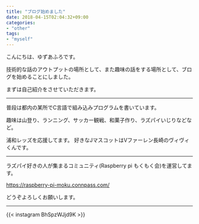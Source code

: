 ```yaml
---
title: "ブログ始めました"
date: 2018-04-15T02:04:32+09:00
categories:
- "other"
tags:
- "myself"
---
```


こんにちは、ゆずあふろです。

技術的な話のアウトプットの場所として、また趣味の話をする場所として、ブログを始めることにしました。

まずは自己紹介をさせていただきます。

<!--more-->

---

普段は都内の某所でC言語で組み込みプログラムを書いています。

趣味は山登り、ランニング、サッカー観戦、和菓子作り、ラズパイいじりなどなど。

浦和レッズを応援してます。
好きなJマスコットはVファーレン長崎のヴィヴィくんです。

---

ラズパイ好きの人が集まるコミュニティ(Raspberry pi もくもく会)を運営してます。

https://raspberry-pi-moku.connpass.com/

どうぞよろしくお願いします。

---

{{< instagram BhSpzWJjd9K >}}

